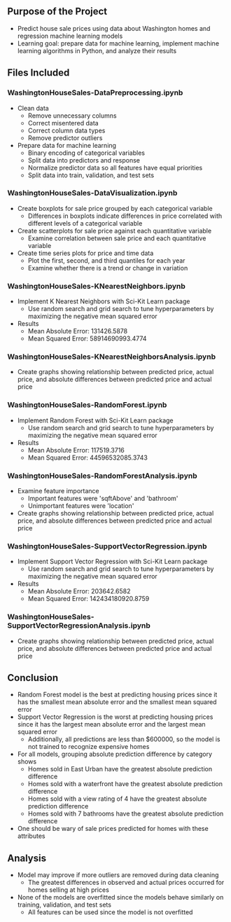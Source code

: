 ## Purpose of the Project
- Predict house sale prices using data about Washington homes and regression machine learning models
- Learning goal: prepare data for machine learning, implement machine learning algorithms in Python, and analyze their results
## Files Included
### WashingtonHouseSales-DataPreprocessing.ipynb
- Clean  data
	- Remove unnecessary columns
	- Correct misentered data
	- Correct column data types
	- Remove predictor outliers
- Prepare data for machine learning
	- Binary encoding of categorical variables
	- Split data into predictors and response
	- Normalize predictor data so all features have equal priorities
	- Split data into train, validation, and test sets
### WashingtonHouseSales-DataVisualization.ipynb
- Create boxplots for sale price grouped by each categorical variable
	- Differences in boxplots indicate differences in price correlated with different levels of a categorical variable
- Create scatterplots for sale price against each quantitative variable
	- Examine correlation between sale price and each quantitative variable
- Create time series plots for price and time data
	- Plot the first, second, and third quantiles for each year
	- Examine whether there is a trend or change in variation
### WashingtonHouseSales-KNearestNeighbors.ipynb
- Implement K Nearest Neighbors with Sci-Kit Learn package
	- Use random search and grid search to tune hyperparameters by maximizing the negative mean squared error
- Results
	- Mean Absolute Error: 131426.5878
	- Mean Squared Error: 58914690993.4774
### WashingtonHouseSales-KNearestNeighborsAnalysis.ipynb
- Create graphs showing relationship between predicted price, actual price, and absolute differences between predicted price and actual price
### WashingtonHouseSales-RandomForest.ipynb
- Implement Random Forest with Sci-Kit Learn package
	- Use random search and grid search to tune hyperparameters by maximizing the negative mean squared error
- Results
	- Mean Absolute Error: 117519.3716
	- Mean Squared Error: 44596532085.3743
### WashingtonHouseSales-RandomForestAnalysis.ipynb
- Examine feature importance
	- Important features were 'sqftAbove' and 'bathroom'
	- Unimportant features were 'location'
- Create graphs showing relationship between predicted price, actual price, and absolute differences between predicted price and actual price
### WashingtonHouseSales-SupportVectorRegression.ipynb
- Implement Support Vector Regression with Sci-Kit Learn package
	- Use random search and grid search to tune hyperparameters by maximizing the negative mean squared error
- Results
	- Mean Absolute Error: 203642.6582
	- Mean Squared Error: 142434180920.8759
### WashingtonHouseSales-SupportVectorRegressionAnalysis.ipynb
- Create graphs showing relationship between predicted price, actual price, and absolute differences between predicted price and actual price
## Conclusion
- Random Forest model is the best at predicting housing prices since it has the smallest mean absolute error and the smallest mean squared error
- Support Vector Regression is the worst at predicting housing prices since it has the largest mean absolute error and the largest mean squared error
	- Additionally, all predictions are less than $600000, so the model is not trained to recognize expensive homes
- For all models, grouping absolute prediction difference by category shows
	- Homes sold in East Urban have the greatest absolute prediction difference
	- Homes sold with a waterfront have the greatest absolute prediction difference
	- Homes sold with a view rating of 4 have the greatest absolute prediction difference
	- Homes sold with 7 bathrooms have the greatest absolute prediction difference
- One should be wary of sale prices predicted for homes with these attributes
## Analysis
- Model may improve if more outliers are removed during data cleaning
	- The greatest differences in observed and actual prices occurred for homes selling at high prices 
- None of the models are overfitted since the models behave similarly on training, validation, and test sets
	- All features can be used since the model is not overfitted
